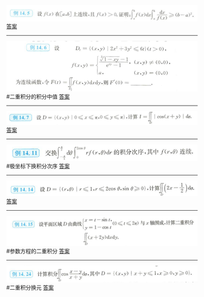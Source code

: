 ![](附件/Pasted%20image%2020221009151428.png)
[答案](高数18讲/答案.md#^ck2gpb)

---
![](附件/Pasted%20image%2020221009154030.png)
#二重积分的积分中值
[答案](高数18讲/答案.md#^pmhpnr)

---
![](附件/Pasted%20image%2020221009154451.png)
[答案](高数18讲/答案.md#^0xr9iy)

---
![](附件/Pasted%20image%2020221009163435.png)
#极坐标下换积分次序 
[答案](高数18讲/答案.md#^90uctj)

---
![](附件/Pasted%20image%2020221009164442.png)
[答案](高数18讲/答案.md#^3b48h5)

---
![](附件/Pasted%20image%2020221009165330.png)
#参数方程的二重积分
[答案](高数18讲/答案.md#^96za0d)

---
![](附件/Pasted%20image%2020221009170309.png)
#二重积分换元 
[答案](高数18讲/答案.md#^iqxnc4)
